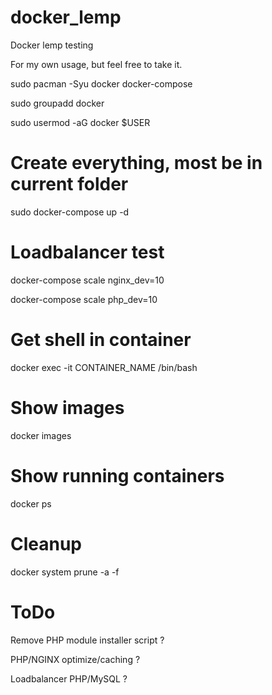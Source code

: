 # docker_lemp
Docker lemp testing

For my own usage, but feel free to take it.

sudo pacman -Syu docker docker-compose

sudo groupadd docker

sudo usermod -aG docker $USER


# Create everything, most be in current folder
sudo docker-compose up -d

# Loadbalancer test
docker-compose scale nginx_dev=10

docker-compose scale php_dev=10

# Get shell in container
docker exec -it CONTAINER_NAME /bin/bash

# Show images
docker images

# Show running containers
docker ps

# Cleanup
docker system prune -a -f


# ToDo
Remove PHP module installer script ?

PHP/NGINX optimize/caching ?

Loadbalancer PHP/MySQL ?

